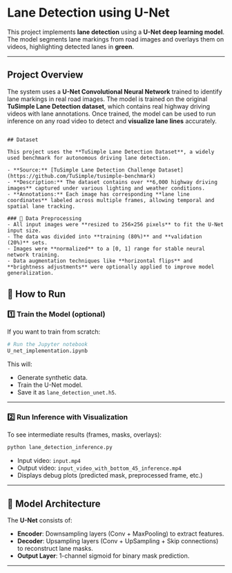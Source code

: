 # Lane Detection using U-Net

This project implements **lane detection** using a **U-Net deep learning model**.  
The model segments lane markings from road images and overlays them on videos, highlighting detected lanes in **green**.

---

## Project Overview

The system uses a **U-Net Convolutional Neural Network** trained to identify lane markings in real road images.
The model is trained on the original **TuSimple Lane Detection dataset**, which contains real highway driving videos with lane annotations.
Once trained, the model can be used to run inference on any road video to detect and **visualize lane lines** accurately.


```

## Dataset

This project uses the **TuSimple Lane Detection Dataset**, a widely used benchmark for autonomous driving lane detection.

- **Source:** [TuSimple Lane Detection Challenge Dataset](https://github.com/TuSimple/tusimple-benchmark)  
- **Description:** The dataset contains over **6,000 highway driving images** captured under various lighting and weather conditions.  
- **Annotations:** Each image has corresponding **lane line coordinates** labeled across multiple frames, allowing temporal and spatial lane tracking.  

### 🧹 Data Preprocessing
- All input images were **resized to 256×256 pixels** to fit the U-Net input size.  
- The data was divided into **training (80%)** and **validation (20%)** sets.  
- Images were **normalized** to a [0, 1] range for stable neural network training.  
- Data augmentation techniques like **horizontal flips** and **brightness adjustments** were optionally applied to improve model generalization.

```



## 🚀 How to Run

### 1️⃣ Train the Model (optional)

If you want to train from scratch:
```bash
# Run the Jupyter notebook
U_net_implementation.ipynb
```
This will:
- Generate synthetic data.
- Train the U-Net model.
- Save it as `lane_detection_unet.h5`.

---

### 2️⃣ Run Inference with Visualization

To see intermediate results (frames, masks, overlays):
```bash
python lane_detection_inference.py
```
- Input video: `input.mp4`
- Output video: `input_video_with_bottom_45_inference.mp4`
- Displays debug plots (predicted mask, preprocessed frame, etc.)

---




## 🧩 Model Architecture

The **U-Net** consists of:
- **Encoder**: Downsampling layers (Conv + MaxPooling) to extract features.  
- **Decoder**: Upsampling layers (Conv + UpSampling + Skip connections) to reconstruct lane masks.  
- **Output Layer**: 1-channel sigmoid for binary mask prediction.

---

